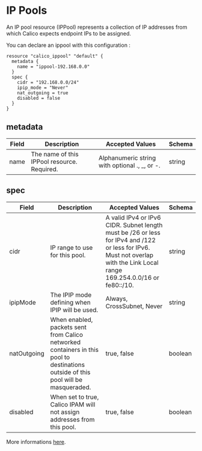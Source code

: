 # IP Pools
An IP pool resource (IPPool) represents a collection of IP addresses from which Calico expects endpoint IPs to be assigned.

You can declare an ippool with this configuration : 

```hcl
resource "calico_ippool" "default" {
  metadata {
    name = "ippool-192.168.0.0"
  }
  spec {
    cidr = "192.168.0.0/24"
    ipip_mode = "Never"
    nat_outgoing = true
    disabled = false
  }
}
```

## metadata

|**Field**|**Description**|**Accepted Values**|**Schema**|
|---------|---------------|-------------------|----------|
|name|The name of this IPPool resource. Required.|Alphanumeric string with optional ., _, or -.|string|
  
  
## spec

|**Field**|**Description**|**Accepted Values**|**Schema**|
|---------|---------------|-------------------|----------|
|cidr|IP range to use for this pool.|A valid IPv4 or IPv6 CIDR. Subnet length must be /26 or less for IPv4 and /122 or less for IPv6. Must not overlap with the Link Local range 169.254.0.0/16 or fe80::/10.|string|| |
|ipipMode|The IPIP mode defining when IPIP will be used.|Always, CrossSubnet, Never|string|Never|
|natOutgoing|When enabled, packets sent from Calico networked containers in this pool to destinations outside of this pool will be masqueraded.|true, false|boolean|false|
|disabled|When set to true, Calico IPAM will not assign addresses from this pool.|true, false|boolean|false|

More informations [here](https://docs.projectcalico.org/v3.1/reference/calicoctl/resources/ippool).
